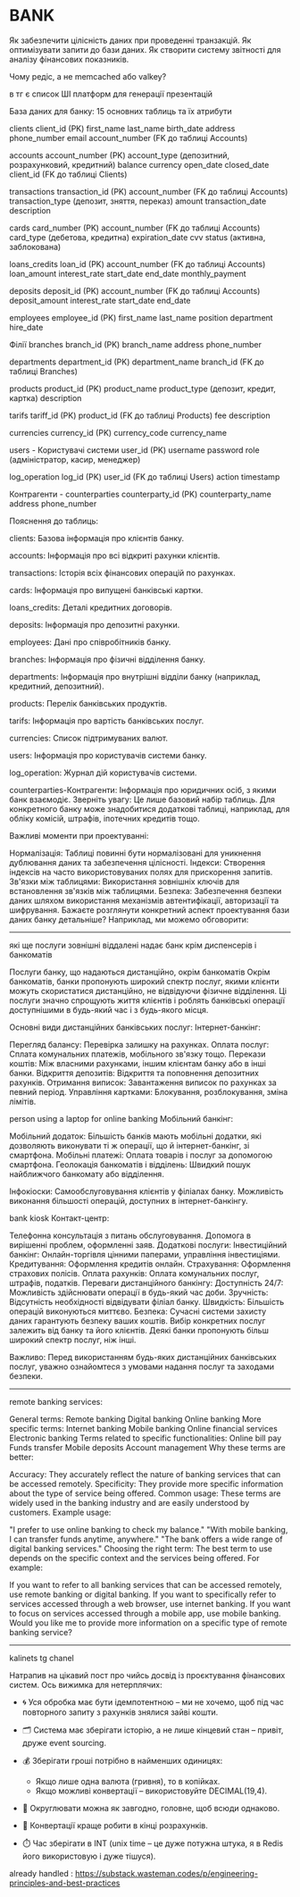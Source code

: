 # BANK


Як забезпечити цілісність даних при проведенні транзакцій.
Як оптимізувати запити до бази даних.
Як створити систему звітності для аналізу фінансових показників.

Чому редіс, а не memcached або valkey?

в тг є список ШІ платформ для генерації презентацій 

База даних для банку: 15 основних таблиць та їх атрибути

clients
    client_id (PK)
    first_name
    last_name
    birth_date
    address
    phone_number
    email
    account_number (FK до таблиці Accounts)

accounts
    account_number (PK)
    account_type (депозитний, розрахунковий, кредитний)
    balance
    currency
    open_date
    closed_date
    client_id (FK до таблиці Clients)

 transactions
    transaction_id (PK)
    account_number (FK до таблиці Accounts)
    transaction_type (депозит, зняття, переказ)
    amount
    transaction_date
    description

cards
    card_number (PK)
    account_number (FK до таблиці Accounts)
    card_type (дебетова, кредитна)
    expiration_date
    cvv
    status (активна, заблокована)

loans_credits
    loan_id (PK)
    account_number (FK до таблиці Accounts)
    loan_amount
    interest_rate
    start_date
    end_date
    monthly_payment

deposits
    deposit_id (PK)
    account_number (FK до таблиці Accounts)
    deposit_amount
    interest_rate
    start_date
    end_date

employees
    employee_id (PK)
    first_name
    last_name
    position
    department
    hire_date

Філії branches
    branch_id (PK)
    branch_name
    address
    phone_number

departments
    department_id (PK)
    department_name
    branch_id (FK до таблиці Branches)

products
    product_id (PK)
    product_name
    product_type (депозит, кредит, картка)
    description

tarifs
    tariff_id (PK)
    product_id (FK до таблиці Products)
    fee
    description

currencies
    currency_id (PK)
    currency_code
    currency_name

users - Користувачі системи
    user_id (PK)
    username
    password
    role (адміністратор, касир, менеджер)

log_operation
    log_id (PK)
    user_id (FK до таблиці Users)
    action
    timestamp


Контрагенти - counterparties
    counterparty_id (PK)
    counterparty_name
    address
    phone_number


Пояснення до таблиць:

clients: Базова інформація про клієнтів банку.

accounts: Інформація про всі відкриті рахунки клієнтів.

transactions: Історія всіх фінансових операцій по рахунках.

cards: Інформація про випущені банківські картки.

loans_credits: Деталі кредитних договорів.

deposits: Інформація про депозитні рахунки.

employees: Дані про співробітників банку.

branches: Інформація про фізичні відділення банку.

departments: Інформація про внутрішні відділи банку (наприклад, кредитний, депозитний).

products: Перелік банківських продуктів.

tarifs: Інформація про вартість банківських послуг.

currencies: Список підтримуваних валют.

users: Інформація про користувачів системи банку.

log_operation: Журнал дій користувачів системи.

counterparties-Контрагенти: Інформація про юридичних осіб, з якими банк взаємодіє.
Зверніть увагу: Це лише базовий набір таблиць. Для конкретного банку може знадобитися додаткові таблиці, наприклад, для обліку комісій, штрафів, іпотечних кредитів тощо.

Важливі моменти при проектуванні:

Нормалізація: Таблиці повинні бути нормалізовані для уникнення дублювання даних та забезпечення цілісності.
Індекси: Створення індексів на часто використовуваних полях для прискорення запитів.
Зв'язки між таблицями: Використання зовнішніх ключів для встановлення зв'язків між таблицями.
Безпека: Забезпечення безпеки даних шляхом використання механізмів автентифікації, авторизації та шифрування.
Бажаєте розглянути конкретний аспект проектування бази даних банку детальніше? Наприклад, ми можемо обговорити:

---------------------------------------

які ще послуги зовнішні віддалені надає банк крім диспенсерів і банкоматів


Послуги банку, що надаються дистанційно, окрім банкоматів
Окрім банкоматів, банки пропонують широкий спектр послуг, якими клієнти можуть скористатися дистанційно, не відвідуючи фізичне відділення. Ці послуги значно спрощують життя клієнтів і роблять банківські операції доступнішими в будь-який час і з будь-якого місця.

Основні види дистанційних банківських послуг:
Інтернет-банкінг:

Перегляд балансу: Перевірка залишку на рахунках.
Оплата послуг: Сплата комунальних платежів, мобільного зв'язку тощо.
Перекази коштів: Між власними рахунками, іншим клієнтам банку або в інші банки.
Відкриття депозитів: Відкриття та поповнення депозитних рахунків.
Отримання виписок: Завантаження виписок по рахунках за певний період.
Управління картками: Блокування, розблокування, зміна лімітів.

person using a laptop for online banking
Мобільний банкінг:

Мобільний додаток: Більшість банків мають мобільні додатки, які дозволяють виконувати ті ж операції, що й інтернет-банкінг, зі смартфона.
Мобільні платежі: Оплата товарів і послуг за допомогою смартфона.
Геолокація банкоматів і відділень: Швидкий пошук найближчого банкомату або відділення.

Інфокіоски:
Самообслуговування клієнтів у філіалах банку.
Можливість виконання більшості операцій, доступних в інтернет-банкінгу.

bank kiosk
Контакт-центр:

Телефонна консультація з питань обслуговування.
Допомога в вирішенні проблем, оформленні заяв.
Додаткові послуги:
Інвестиційний банкінг: Онлайн-торгівля цінними паперами, управління інвестиціями.
Кредитування: Оформлення кредитів онлайн.
Страхування: Оформлення страхових полісів.
Оплата рахунків: Оплата комунальних послуг, штрафів, податків.
Переваги дистанційного банкінгу:
Доступність 24/7: Можливість здійснювати операції в будь-який час доби.
Зручність: Відсутність необхідності відвідувати філіал банку.
Швидкість: Більшість операцій виконуються миттєво.
Безпека: Сучасні системи захисту даних гарантують безпеку ваших коштів.
Вибір конкретних послуг залежить від банку та його клієнтів. Деякі банки пропонують більш широкий спектр послуг, ніж інші.

Важливо: Перед використанням будь-яких дистанційних банківських послуг, уважно ознайомтеся з умовами надання послуг та заходами безпеки.

---------------------

remote banking services:

General terms:
Remote banking
Digital banking
Online banking
More specific terms:
Internet banking
Mobile banking
Online financial services
Electronic banking
Terms related to specific functionalities:
Online bill pay
Funds transfer
Mobile deposits
Account management
Why these terms are better:

Accuracy: They accurately reflect the nature of banking services that can be accessed remotely.
Specificity: They provide more specific information about the type of service being offered.
Common usage: These terms are widely used in the banking industry and are easily understood by customers.
Example usage:

"I prefer to use online banking to check my balance."
"With mobile banking, I can transfer funds anytime, anywhere."
"The bank offers a wide range of digital banking services."
Choosing the right term:
The best term to use depends on the specific context and the services being offered. For example:

If you want to refer to all banking services that can be accessed remotely, use remote banking or digital banking.
If you want to specifically refer to services accessed through a web browser, use internet banking.
If you want to focus on services accessed through a mobile app, use mobile banking.
Would you like me to provide more information on a specific type of remote banking service?

---------------------

kalinets tg chanel 

Натрапив на цікавий пост про чийсь досвід із проєктування фінансових систем. Ось вижимка для нетерплячих:

- 🌀 Уся обробка має бути ідемпотентною – ми не хочемо, щоб під час повторного запиту з рахунків знялися зайві кошти.

- 🗂️ Система має зберігати історію, а не лише кінцевий стан – привіт, друже event sourcing.

- 💰 Зберігати гроші потрібно в найменших одиницях:
   - Якщо лише одна валюта (гривня), то в копійках.
   - Якщо можливі конвертації – використовуйте DECIMAL(19,4).

- 🔄 Округлювати можна як завгодно, головне, щоб всюди однаково.

- 🔢 Конвертації краще робити в кінці розрахунків.

- ⏱️ Час зберігати в INT (unix time – це дуже потужна штука, я в Redis його використовую і дуже тішуся).

already handled : 
https://substack.wasteman.codes/p/engineering-principles-and-best-practices